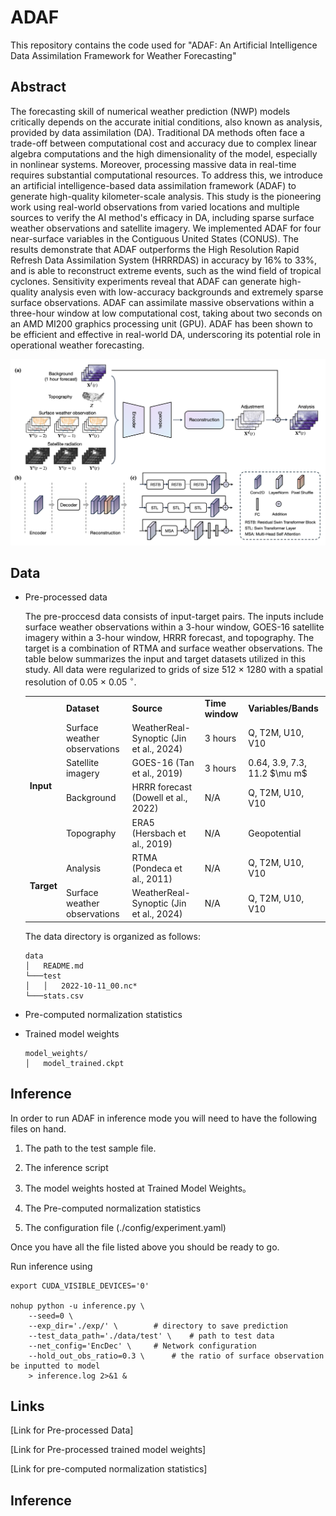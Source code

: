# ADAF

This repository contains the code used for "ADAF: An Artificial Intelligence Data Assimilation Framework for Weather Forecasting"

## Abstract
The forecasting skill of numerical weather prediction (NWP) models critically depends on the accurate initial conditions, also known as analysis, provided by data assimilation (DA).
Traditional DA methods often face a trade-off between computational cost and accuracy due to complex linear algebra computations and the high dimensionality of the model, especially in nonlinear systems. Moreover, processing massive data in real-time requires substantial computational resources. To address this, we introduce an artificial intelligence-based data assimilation framework (ADAF) to generate high-quality kilometer-scale analysis. This study is the pioneering work using real-world observations from varied locations and multiple sources to verify the AI method's efficacy in DA, including sparse surface weather observations and satellite imagery. We implemented ADAF for four near-surface variables in the Contiguous United States (CONUS). The results demonstrate that ADAF outperforms the High Resolution Rapid Refresh Data Assimilation System (HRRRDAS) in accuracy by 16\% to 33\%, and is able to reconstruct extreme events, such as the wind field of tropical cyclones. Sensitivity experiments reveal that ADAF can generate high-quality analysis even with low-accuracy backgrounds and extremely sparse surface observations. ADAF can assimilate massive observations within a three-hour window at low computational cost, taking about two seconds on an AMD MI200 graphics processing unit (GPU). ADAF has been shown to be efficient and effective in real-world DA, underscoring its potential role in operational weather forecasting.

![Figure: Overall framework](/assets/framework.png)


## Data
- Pre-processed data
  
  The pre-proccesd data consists of input-target pairs. The inputs include surface weather observations within a 3-hour window, GOES-16 satellite imagery within a 3-hour window, HRRR forecast, and topography. The target is a combination of RTMA and surface weather observations. The table below summarizes the input and target datasets utilized in this study. All data were regularized to grids of size 512 $\times$ 1280 with a spatial resolution of 0.05 $\times$ 0.05 $^\circ$. 
	<table>
		<tr>
		    <td></td>
		    <td><b>Dataset</b></td>
		    <td><b>Source</b></td>
		    <td><b>Time window</b></td>
		    <td><b>Variables/Bands</b></td>
		</tr>
		<tr>
		    <td rowspan="4"><b>Input</b></td>
		    <td>Surface weather observations</td>
		    <td>WeatherReal-Synoptic (Jin et al., 2024)</td>
		    <td>3 hours</td>
		    <td>Q, T2M, U10, V10</td>  
		</tr>
	 	<tr>
		    <td>Satellite imagery</td>
                    <td>GOES-16 (Tan et al., 2019)</td>
		    <td>3 hours</td>
		    <td>0.64, 3.9, 7.3, 11.2 $\mu m$</td>  
		</tr>
	 	<tr>
		    <td>Background</td>
 		    <td>HRRR forecast (Dowell et al., 2022)</td>
		    <td>N/A</td>
		    <td>Q, T2M, U10, V10</td>  
		</tr>
	 	<tr>
		    <td>Topography</td>
		    <td>ERA5 (Hersbach et al., 2019)</td>
		    <td>N/A</td>
		    <td>Geopotential</td>  
		</tr>
	 	<tr>
		    <td rowspan="2"><b>Target</b></td>
		    <td>Analysis</td>
		    <td>RTMA (Pondeca et al., 2011)</td>
		    <td>N/A</td>
		    <td>Q, T2M, U10, V10</td>  
		</tr>
	 	<tr>
		    <td>Surface weather observations</td>
		    <td>WeatherReal-Synoptic (Jin et al., 2024)</td>
		    <td>N/A</td>
		    <td>Q, T2M, U10, V10</td> 
		</tr>
	</table>

	The data directory is organized as follows:
	```
	data
	│   README.md
	└───test
	│   │   2022-10-11_00.nc*
	└───stats.csv
	```

- Pre-computed normalization statistics

- Trained model weights
  ```
  model_weights/
  │   model_trained.ckpt
  ```

## Inference
In order to run ADAF in inference mode you will need to have the following files on hand.

1. The path to the test sample file.

2. The inference script

3. The model weights hosted at Trained Model Weights。

4. The Pre-computed normalization statistics

5. The configuration file (./config/experiment.yaml)

Once you have all the file listed above you should be ready to go.

Run inference using
```shell
export CUDA_VISIBLE_DEVICES='0'

nohup python -u inference.py \
    --seed=0 \
    --exp_dir='./exp/' \ 		# directory to save prediction 
    --test_data_path='./data/test' \ 	# path to test data
    --net_config='EncDec' \		# Network configuration
    --hold_out_obs_ratio=0.3 \		# the ratio of surface observation be inputted to model
    > inference.log 2>&1 &

```


## Links

[Link for Pre-processed Data]

[Link for Pre-processed trained model weights]

[Link for pre-computed normalization statistics]










## Inference
